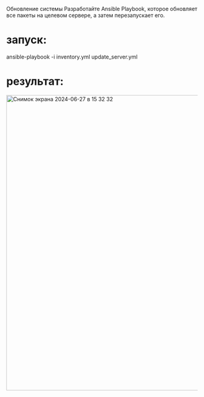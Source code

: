 Обновление системы
Разработайте Ansible Playbook, которое обновляет все пакеты на целевом сервере, а затем перезапускает его.

# запуск:

ansible-playbook -i inventory.yml update_server.yml

# результат: 

<img width="775" alt="Снимок экрана 2024-06-27 в 15 32 32" src="https://github.com/PhilinVeselov/devops/assets/110721135/b4ef4800-d104-49ce-bff8-0924bfb2c1e2">

